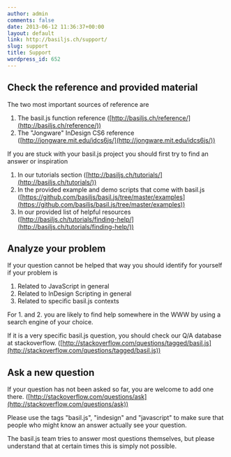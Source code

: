 ```yaml
---
author: admin
comments: false
date: 2013-06-12 11:36:37+00:00
layout: default
link: http://basiljs.ch/support/
slug: support
title: Support
wordpress_id: 652
---
```


## Check the reference and provided material

The two most important sources of reference are

1. The basil.js function reference ([http://basiljs.ch/reference/](http://basiljs.ch/reference/))
2. The "Jongware" InDesign CS6 reference ([http://jongware.mit.edu/idcs6js/](http://jongware.mit.edu/idcs6js/))

If you are stuck with your basil.js project you should first try to find an answer or inspiration

1. In our tutorials section ([http://basiljs.ch/tutorials/](http://basiljs.ch/tutorials/))
2. In the provided example and demo scripts that come with basil.js ([https://github.com/basiljs/basil.js/tree/master/examples](https://github.com/basiljs/basil.js/tree/master/examples))
3. In our provided list of helpful resources ([http://basiljs.ch/tutorials/finding-help/](http://basiljs.ch/tutorials/finding-help/))

## Analyze your problem

If your question cannot be helped that way you should identify for yourself if your problem is

1. Related to JavaScript in general
2. Related to InDesign Scripting in general
3. Related to specific basil.js contexts

For 1. and 2. you are likely to find help somewhere in the WWW by using a search engine of your choice.

If it is a very specific basil.js question, you should check our Q/A database at stackoverflow. ([http://stackoverflow.com/questions/tagged/basil.js](http://stackoverflow.com/questions/tagged/basil.js))

## Ask a new question

If your question has not been asked so far, you are welcome to add one there. ([http://stackoverflow.com/questions/ask](http://stackoverflow.com/questions/ask))

Please use the tags "basil.js", "indesign" and "javascript" to make sure that people who might know an answer actually see your question.

The basil.js team tries to answer most questions themselves, but please understand that at certain times this is simply not possible.
